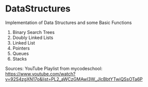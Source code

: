 # DataStructures
Implementation of Data Structures and some Basic Functions

1. Binary Search Trees
2. Doubly Linked Lists
3. Linked List
4. Pointers
5. Queues
6. Stacks


Sources: YouTube Playlist from mycodeschool: https://www.youtube.com/watch?v=92S4zgXN17o&list=PL2_aWCzGMAwI3W_JlcBbtYTwiQSsOTa6P

